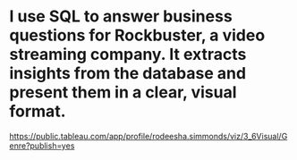 # I use SQL to answer business questions for Rockbuster, a video streaming company. It extracts insights from the database and present them in a clear, visual format. 
https://public.tableau.com/app/profile/rodeesha.simmonds/viz/3_6Visual/Genre?publish=yes
